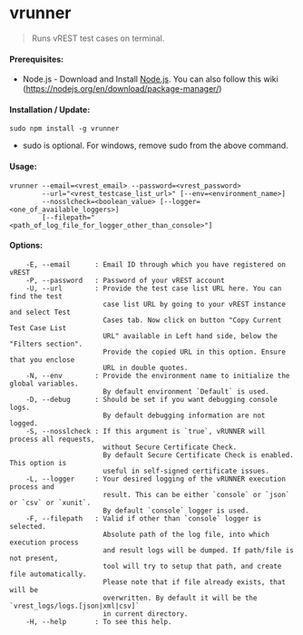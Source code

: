 # vrunner

> Runs vREST test cases on terminal.

#### Prerequisites:
* Node.js - Download and Install [Node.js](https://nodejs.org/en/download/). You can also follow this wiki (https://nodejs.org/en/download/package-manager/)

#### Installation / Update:
	sudo npm install -g vrunner

* sudo is optional. For windows, remove sudo from the above command.

#### Usage:
	vrunner --email=<vrest_email> --password=<vrest_password>
	        --url="<vrest_testcase_list_url>" [--env=<environment_name>]
            --nosslcheck=<boolean_value> [--logger=<one_of_available_loggers>]
  	        [--filepath="<path_of_log_file_for_logger_other_than_console>"]

#### Options:
        -E, --email      : Email ID through which you have registered on vREST
        -P, --password   : Password of your vREST account
        -U, --url        : Provide the test case list URL here. You can find the test
                           case list URL by going to your vREST instance and select Test
                           Cases tab. Now click on button "Copy Current Test Case List
                           URL" available in Left hand side, below the "Filters section".
                           Provide the copied URL in this option. Ensure that you enclose
                           URL in double quotes.
        -N, --env        : Provide the environment name to initialize the global variables.
                           By default environment `Default` is used.
        -D, --debug      : Should be set if you want debugging console logs.
                           By default debugging information are not logged.
        -S, --nosslcheck : If this argument is `true`, vRUNNER will process all requests,
                           without Secure Certificate Check.
                           By default Secure Certificate Check is enabled. This option is
                           useful in self-signed certificate issues.
        -L, --logger     : Your desired logging of the vRUNNER execution process and
                           result. This can be either `console` or `json` or `csv` or `xunit`.
                           By default `console` logger is used.
        -F, --filepath   : Valid if other than `console` logger is selected.
                           Absolute path of the log file, into which execution process
                           and result logs will be dumped. If path/file is not present,
                           tool will try to setup that path, and create file automatically.
                           Please note that if file already exists, that will be
                           overwritten. By default it will be the `vrest_logs/logs.[json|xml|csv]`
                           in current directory.
        -H, --help       : To see this help.
